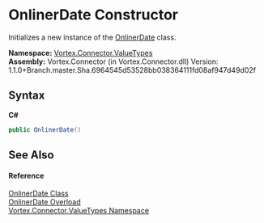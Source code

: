 # OnlinerDate Constructor 
 

Initializes a new instance of the <a href="T_Vortex_Connector_ValueTypes_OnlinerDate.md">OnlinerDate</a> class.

**Namespace:**&nbsp;<a href="N_Vortex_Connector_ValueTypes.md">Vortex.Connector.ValueTypes</a><br />**Assembly:**&nbsp;Vortex.Connector (in Vortex.Connector.dll) Version: 1.1.0+Branch.master.Sha.6964545d53528bb038364111fd08af947d49d02f

## Syntax

**C#**<br />
``` C#
public OnlinerDate()
```


## See Also


#### Reference
<a href="T_Vortex_Connector_ValueTypes_OnlinerDate.md">OnlinerDate Class</a><br /><a href="Overload_Vortex_Connector_ValueTypes_OnlinerDate__ctor.md">OnlinerDate Overload</a><br /><a href="N_Vortex_Connector_ValueTypes.md">Vortex.Connector.ValueTypes Namespace</a><br />